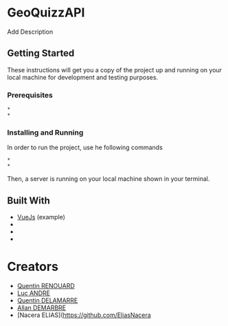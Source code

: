 # GeoQuizzAPI

Add Description

## Getting Started

These instructions will get you a copy of the project up and running on your local machine for development and testing purposes.

### Prerequisites
```
* 
* 
```
### Installing and Running

In order to run the project, use he following commands

```
* 
* 
```

Then, a server is running on your local machine shown in your terminal.


## Built With

* [VueJs](https://github.com/vuejs/vue) (example)
* 
* 
* 

# Creators

* [Quentin RENOUARD](https://github.com/Quinou-kun)
* [Luc ANDRE](https://github.com/lucandreiut)
* [Quentin DELAMARRE](https://github.com/windos757)
* [Allan DEMARBRE](https://github.com/demarbre1u)
* [Nacera ELIAS](https://github.com/EliasNacera
